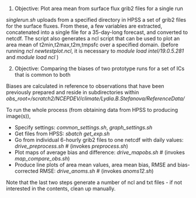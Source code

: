 1. Objective: Plot area mean from surface flux grib2 files for a single run

*singlerun.sh* uploads from a specified directory in HPSS a set of grib2 files for the surface fluxes. From these, a few variables are extracted, concatenated into a single file for a 35-day-long forecast, and converted to netcdf. The script also generates a ncl script that can be used to plot an area mean of t2min,t2max,t2m,tmpsfc over a specified domain. (before running *ncl newtestplot.ncl*, it is necessary to *module load intel/19.0.5.281* and *module load ncl*  )


2. Objective: Comparing the biases of two prototype runs for a set of ICs that is common to both

Biases are calculated in reference to observations that have been previously prepared and reside in subdirectories within *obs_root=/scratch2/NCEPDEV/climate/Lydia.B.Stefanova/ReferenceData/*

To run the whole process (from obtaining data from HPSS to producing image(s)),

- Specify settings: *common_settings.sh*, *graph_settings.sh*
- Get files from HPSS: *sbatch get_exp.sh*
- Go from individual 6-hourly grib2 files to one netcdf with daily values: *drive_preprocess.sh* # (invokes *preprocess.sh*)
- Plot maps of average bias and difference: *drive_mapobs.sh*   # (invokes *map_compare_obs.sh*)
- Produce line plots of area mean values, area mean bias, RMSE and bias-corrected RMSE: *drive_anoms.sh* # (invokes *anoms12.sh*)

Note that the last two steps generate a number of ncl and txt files - if not interested in the contents, clean up manually.


